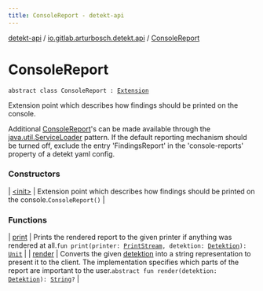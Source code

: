 ```yaml
---
title: ConsoleReport - detekt-api
---
```


[detekt-api](../../index.html) / [io.gitlab.arturbosch.detekt.api](../index.html) / [ConsoleReport](./index.html)

# ConsoleReport

`abstract class ConsoleReport : `[`Extension`](../-extension/index.html)

Extension point which describes how findings should be printed on the console.

Additional [ConsoleReport](./index.html)'s can be made available through the [java.util.ServiceLoader](#) pattern.
If the default reporting mechanism should be turned off, exclude the entry 'FindingsReport'
in the 'console-reports' property of a detekt yaml config.

### Constructors

| [&lt;init&gt;](-init-.html) | Extension point which describes how findings should be printed on the console.`ConsoleReport()` |

### Functions

| [print](print.html) | Prints the rendered report to the given printer if anything was rendered at all.`fun print(printer: `[`PrintStream`](https://docs.oracle.com/javase/8/docs/api/java/io/PrintStream.html)`, detektion: `[`Detektion`](../-detektion/index.html)`): `[`Unit`](https://kotlinlang.org/api/latest/jvm/stdlib/kotlin/-unit/index.html) |
| [render](render.html) | Converts the given [detektion](render.html#io.gitlab.arturbosch.detekt.api.ConsoleReport$render(io.gitlab.arturbosch.detekt.api.Detektion)/detektion) into a string representation to present it to the client. The implementation specifies which parts of the report are important to the user.`abstract fun render(detektion: `[`Detektion`](../-detektion/index.html)`): `[`String`](https://kotlinlang.org/api/latest/jvm/stdlib/kotlin/-string/index.html)`?` |


